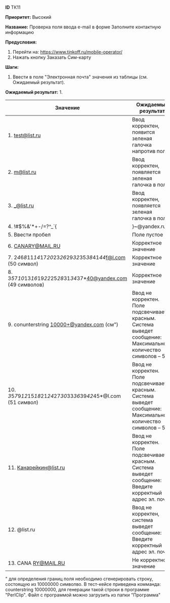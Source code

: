 **ID**		ТК11

**Приоритет:**	Высокий

**Название:** 	Проверка поля ввода e-mail в форме Заполните контактную информацию

**Предусловия:**

1.	Перейти на: https://www.tinkoff.ru/mobile-operator/
2.	Нажать кнопку Заказать Сим-карту

**Шаги:**
1.	Ввести в поле "Электронная почта" значения из таблицы (см. Ожидаемый результат).

**Ожидаемый результат:**
1.

|    Значение                                                           |    Ожидаемый результат                                                                                                   |
|-----------------------------------------------------------------------|--------------------------------------------------------------------------------------------------------------------------|
|   1. test@list.ru                                                       |    Ввод корректен, появится зеленая галочка напротив   поля                                                              |
|    2. m@list.ru                                                          |    Ввод корректен, появляется зеленая галочка в поле.                                                                    |
|   3.  _@list.ru                                                          |    Ввод корректен, появляется зеленая галочка в поле.                                                                    |
|   4. !#$%&'*+-/=?^_`{|}~@yandex.ru                                      |    Ввод корректен                                                                                                        |
|   5. Ввести пробел                                                      |    Поле пустое                                                                                                           |
|   6. CANARY@MAIL.RU                                                     |    Корректное значение                                                                                                   |
|   7. 2*4*6*8*11*14*17*20*23*26*29*32*35*38*41*44*f@l.com (50 символ)    |    Корректное               значение                                                                                     |
|   8. 3*5*7*10*13*16*19*22*25*28*31*34*37*40@yandex.com (49 символов)    |    Корректное значение                                                                                                   |
|   9. conunterstring 10000+@yandex.com   (см")                                |    Ввод не корректен. Поле подсвечивается красным. Система   выведет сообщение: Максимальное количество символов – 50    |
|   10. *3*5*7*9*12*15*18*21*24*27*30*33*36*39*42*45*@l.com (51 символ)    |    Ввод не корректен. Поле подсвечивается красным. Система   выведет сообщение: Максимальное количество символов – 50    |
|   11. Канарейкин@list.ru                                                 |    Ввод не корректен. Поле подсвечивается красным. Система   выведет сообщение: Введите корректный адрес эл. почты       |
|   12. @list.ru                                                           |    Ввод не корректен, система выведет сообщение:   Введите корректный адрес эл. почты                                    |
|   13. CANA RY@MAIL.RU                                                    |    Не корректное значение                                                                                                |


" для определения границ поля необходимо сгенерировать строку, состоящую из 10000000 символво. В тест-кейсе приведена комманда: counterstring 10000000, для генерации такой строки в программе "PerlClip". Файл с программой можно загрузить из папки "Программа"
